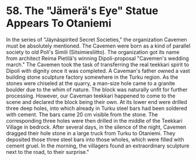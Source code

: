 


    
# 58. The "Jämerä's Eye" Statue Appears To Otaniemi

In the series of "Jäynäspirited Secret Societies," the organization Cavemen must be absolutely mentioned. The Cavemen were born as a kind of parallel society to old Poli's Simili (Sitsimiesliitto). The organization got its name from architect Reima Pietilä's winning Dipoli-proposal "Cavemen's wedding march." The Cavemen took the task of transferring the real teekkari spirit to Dipoli with dignity once it was completed. A Caveman's father owned a vast building stone sculpture factory somewhere in the Turku region. As the stones were chiseled at the quarry, a man-size hole came to a granite boulder due to the whim of nature. The block was naturally unfit for further processing. However, our Caveman teekkari happened to come to the scene and declared the block being their own. At its lower end were drilled three deep holes, into which already in Turku steel bars had been soldered with cement. The bars came 20 cm visible from the stone. The corresponding three holes were then drilled in the middle of the Teekkari Village in bedrock. After several days, in the silence of the night, Cavemen dragged their hole stone in a large truck from Turku to Otaniemi. They deposited those three steel bars into those wholes, which were filled with cement gruel. In the morning, the villagers found an extraordinary sculpture next to the road, to their surprise."
